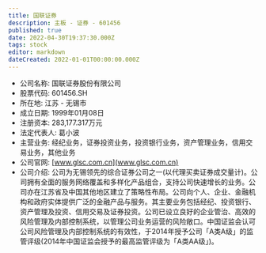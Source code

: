 ```yaml
---
title: 国联证券
description: 主板 - 证券 - 601456
published: true
date: 2022-04-30T19:37:30.000Z
tags: stock
editor: markdown
dateCreated: 2022-01-01T00:00:00.000Z
---
```


- 公司名称: 国联证券股份有限公司
- 股票代码: 601456.SH
- 所在地: 江苏 - 无锡市
- 成立日期: 1999年01月08日
- 注册资本: 283,177.317万元
- 法定代表人: 葛小波
- 主营业务: 经纪业务，证券投资业务，投资银行业务，资产管理业务，信用交易业务，其他业务
- 公司官网: [www.glsc.com.cn](www.glsc.com.cn)
- 公司介绍: 公司为无锡领先的综合证券公司之一(以代理买卖证券成交量计)。公司拥有全面的服务网络覆盖和多样化产品组合，支持公司快速增长的业务。公司亦在江苏省及中国其他地区建立了策略性布局。公司向个人、企业、金融机构和政府实体提供广泛的金融产品与服务。其主要业务包括经纪、投资银行、资产管理及投资、信用交易及证券投资。公司已设立良好的企业管治、高效的风险管理及内部控制系统，以管理公司业务运营的风险敞口。中国证监会认可公司风险管理及内部控制系统的有效性，于2014年授予公司「A类A级」的监管评级(2014年中国证监会授予的最高监管评级为「A类AA级」)。


